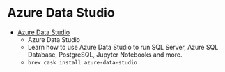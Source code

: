 # Azure Data Studio
- [Azure Data Studio](https://docs.microsoft.com/en-us/sql/azure-data-studio/)
  -  Azure Data Studio
  - Learn how to use Azure Data Studio to run SQL Server, Azure SQL Database, PostgreSQL, Jupyter Notebooks and more.
  - `brew cask install azure-data-studio`
